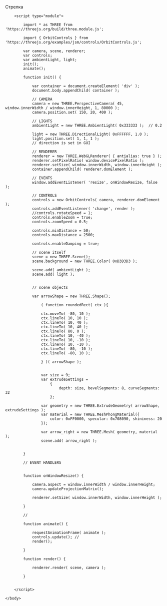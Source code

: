 <html lang="en">
	<head>
		<meta charset="utf-8">
		<meta name="viewport" content="width=device-width, user-scalable=no, minimum-scale=1.0, maximum-scale=1.0">
		<link type="text/css" rel="stylesheet" href="https://threejs.org/examples/main.css">
	</head>
	<body>
		<div id="info">
			Стрелка
		</div>

		<script type="module">

			import * as THREE from 'https://threejs.org/build/three.module.js';

			import { OrbitControls } from 'https://threejs.org/examples/jsm/controls/OrbitControls.js';

			var camera, scene, renderer;
			var controls;
			var ambientLight, light;
			init();
			animate();

			function init() {

				var container = document.createElement( 'div' );
				document.body.appendChild( container );

				// CAMERA
				camera = new THREE.PerspectiveCamera( 45, window.innerWidth / window.innerHeight, 1, 80000 );
				camera.position.set( 150, 20, 400 );

				// LIGHTS
				ambientLight = new THREE.AmbientLight( 0x333333 );	// 0.2

				light = new THREE.DirectionalLight( 0xFFFFFF, 1.0 );
				light.position.set( 1, 1, 1 );				
				// direction is set in GUI

				// RENDERER
				renderer = new THREE.WebGLRenderer( { antialias: true } );
				renderer.setPixelRatio( window.devicePixelRatio );
				renderer.setSize( window.innerWidth, window.innerHeight );
				container.appendChild( renderer.domElement );

				// EVENTS
				window.addEventListener( 'resize', onWindowResize, false );

				// CONTROLS
				controls = new OrbitControls( camera, renderer.domElement );
				controls.addEventListener( 'change', render );
				//controls.rotateSpeed = 1; 
				controls.enableZoom = true;  
				controls.zoomSpeed = 0.5;  

				controls.minDistance = 50;
				controls.maxDistance = 2500;
				
				controls.enableDamping = true;

				// scene itself
				scene = new THREE.Scene();
				scene.background = new THREE.Color( 0xD3D3D3 );

				scene.add( ambientLight );
				scene.add( light );
			

				// scene objects
				
				var arrowShape = new THREE.Shape();

					( function roundedRect( ctx ){

					ctx.moveTo( -80, 10 );
					ctx.lineTo( 10, 10 );
					ctx.lineTo( 10, 40 );
					ctx.lineTo( 10, 40 );
					ctx.lineTo( 80, 0 );
					ctx.lineTo( 10, -40 );
					ctx.lineTo( 10, -10 );
					ctx.lineTo( 10, -10 );
					ctx.lineTo( -80, -10 );
					ctx.lineTo( -80, 10 );

					} )( arrowShape );
							

					var size = 9;
					var extrudeSettings = 
						{ 
							depth: size, bevelSegments: 8, curveSegments: 32 
						};

					var geometry = new THREE.ExtrudeGeometry( arrowShape, extrudeSettings );
					var material = new THREE.MeshPhongMaterial({ 
						color: 0xFF0000, specular: 0x708090, shininess: 20 
					});

					var arrow_right = new THREE.Mesh( geometry, material );
					scene.add( arrow_right );


			}

			// EVENT HANDLERS


			function onWindowResize() {

				camera.aspect = window.innerWidth / window.innerHeight;
				camera.updateProjectionMatrix();

				renderer.setSize( window.innerWidth, window.innerHeight );

			}

			//

			function animate() {

				requestAnimationFrame( animate );
				controls.update(); //
				render();

			}

			function render() {

				renderer.render( scene, camera );

			}			


		</script>

	</body>
</html>
